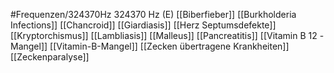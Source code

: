 #Frequenzen/324370Hz
324370 Hz (E)
[[Biberfieber]]
[[Burkholderia Infections]]
[[Chancroid]]
[[Giardiasis]]
[[Herz Septumsdefekte]]
[[Kryptorchismus]]
[[Lambliasis]]
[[Malleus]]
[[Pancreatitis]]
[[Vitamin B 12 -Mangel]]
[[Vitamin-B-Mangel]]
[[Zecken übertragene Krankheiten]]
[[Zeckenparalyse]]